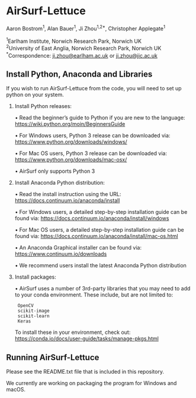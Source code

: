 # AirSurf-Lettuce

Aaron Bostrom<sup>1</sup>, Alan Bauer<sup>1</sup>, Ji Zhou<sup>1,2*</sup>, Christopher Applegate<sup>1</sup>

<sup>1</sup>Earlham Institute, Norwich Research Park, Norwich UK  
<sup>2</sup>University of East Anglia, Norwich Research Park, Norwich UK  
<sup>*</sup>Correspondence: ji.zhou@earlham.ac.uk or ji.zhou@jic.ac.uk

## Install Python, Anaconda and Libraries
If you wish to run AirSurf-Lettuce from the code, you will need to set up python on your system. 

1. Install Python releases:
   
   •	Read the beginner’s guide to Python if you are new to the language: 
   https://wiki.python.org/moin/BeginnersGuide
   
   •	For Windows users, Python 3 release can be downloaded via: 
   https://www.python.org/downloads/windows/
   
   •	For Mac OS users, Python 3 release can be downloaded via: 
   https://www.python.org/downloads/mac-osx/
   
   •	AirSurf only supports Python 3

2. Install Anaconda Python distribution:
   
   •	Read the install instruction using the URL: https://docs.continuum.io/anaconda/install
   
   •	For Windows users, a detailed step-by-step installation guide can be found via: 
   https://docs.continuum.io/anaconda/install/windows 
   
   •	For Mac OS users, a detailed step-by-step installation guide can be found via:
   https://docs.continuum.io/anaconda/install/mac-os.html
   
   •	An Anaconda Graphical installer can be found via: 
   https://www.continuum.io/downloads

   •	We recommend users install the latest Anaconda Python distribution

3. Install packages:

   • AirSurf uses a number of 3rd-party libraries that you may need to add to your conda environment.
   These include, but are not limited to:
   
        OpenCV
        scikit-image
        scikit-learn
        Keras

    To install these in your environment, check out: https://conda.io/docs/user-guide/tasks/manage-pkgs.html
    
## Running AirSurf-Lettuce

Please see the README.txt file that is included in this repository. 

We currently are working on packaging the program for Windows and macOS.